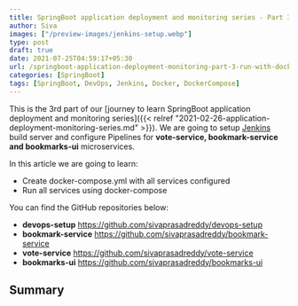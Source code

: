 ```yaml
---
title: SpringBoot application deployment and monitoring series - Part 3 - Run Services using DockerCompose
author: Siva
images: ["/preview-images/jenkins-setup.webp"]
type: post
draft: true
date: 2021-07-25T04:59:17+05:30
url: /springboot-application-deployment-monitoring-part-3-run-with-docker/
categories: [SpringBoot]
tags: [SpringBoot, DevOps, Jenkins, Docker, DockerCompose]
---
```


This is the 3rd part of our [journey to learn SpringBoot application deployment and monitoring series]({{< relref "2021-02-26-application-deployment-monitoring-series.md" >}}).
We are going to setup [Jenkins](https://www.jenkins.io/) build server and configure Pipelines for **vote-service, bookmark-service and bookmarks-ui** microservices.

In this article we are going to learn:
* Create docker-compose.yml with all services configured
* Run all services using docker-compose

You can find the GitHub repositories below:
* **devops-setup** https://github.com/sivaprasadreddy/devops-setup
* **bookmark-service** https://github.com/sivaprasadreddy/bookmark-service
* **vote-service** https://github.com/sivaprasadreddy/vote-service
* **bookmarks-ui** https://github.com/sivaprasadreddy/bookmarks-ui


## Summary 

